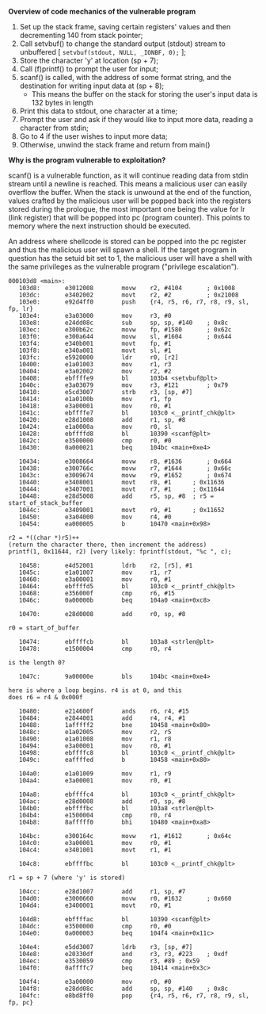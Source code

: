 **Overview of code mechanics of the vulnerable program**

1. Set up the stack frame, saving certain registers' values and then decrementing 140 from stack pointer;
2. Call setvbuf() to change the standard output (stdout) stream to unbuffered [ `setvbuf(stdout, NULL, _IONBF, 0);` ];
3. Store the character 'y' at location (sp + 7);
4. Call (f)printf() to prompt the user for input;
5. scanf() is called, with the address of some format string, and the destination for writing input data at (sp + 8);
    - This means the buffer on the stack for storing the user's input data is 132 bytes in length
6. Print this data to stdout, one character at a time;
7. Prompt the user and ask if they would like to input more data, reading a character from stdin;
8. Go to 4 if the user wishes to input more data;
9. Otherwise, unwind the stack frame and return from main()

**Why is the program vulnerable to exploitation?**

scanf() is a vulnerable function, as it will continue reading data from stdin stream until a newline is reached.
This means a malicious user can easily overflow the buffer. When the stack is unwound at the end of the function,
values crafted by the malicious user will be popped back into the registers stored during the prologue, the
most important one being the value for lr (link register) that will be popped into pc (program counter). This
points to memory where the next instruction should be executed.

An address where shellcode is stored can be popped into the pc register and thus the malicious user will spawn
a shell. If the target program in question has the setuid bit set to 1, the malicious user will have a shell with
the same privileges as the vulnerable program ("privilege escalation").

```
000103d8 <main>:
   103d8:       e3012008        movw    r2, #4104       ; 0x1008
   103dc:       e3402002        movt    r2, #2          ; 0x21008
   103e0:       e92d4ff0        push    {r4, r5, r6, r7, r8, r9, sl, fp, lr}
   103e4:       e3a03000        mov     r3, #0
   103e8:       e24dd08c        sub     sp, sp, #140    ; 0x8c
   103ec:       e300b62c        movw    fp, #1580       ; 0x62c
   103f0:       e300a644        movw    sl, #1604       ; 0x644
   103f4:       e340b001        movt    fp, #1
   103f8:       e340a001        movt    sl, #1
   103fc:       e5920000        ldr     r0, [r2]
   10400:       e1a01003        mov     r1, r3
   10404:       e3a02002        mov     r2, #2
   10408:       ebffffe9        bl      103b4 <setvbuf@plt>
   1040c:       e3a03079        mov     r3, #121        ; 0x79
   10410:       e5cd3007        strb    r3, [sp, #7]
   10414:       e1a0100b        mov     r1, fp
   10418:       e3a00001        mov     r0, #1
   1041c:       ebffffe7        bl      103c0 <__printf_chk@plt>
   10420:       e28d1008        add     r1, sp, #8
   10424:       e1a0000a        mov     r0, sl
   10428:       ebffffd8        bl      10390 <scanf@plt>
   1042c:       e3500000        cmp     r0, #0
   10430:       0a000021        beq     104bc <main+0xe4>

   10434:       e3008664        movw    r8, #1636       ; 0x664
   10438:       e300766c        movw    r7, #1644       ; 0x66c
   1043c:       e3009674        movw    r9, #1652       ; 0x674
   10440:       e3408001        movt    r8, #1		; 0x11636
   10444:       e3407001        movt    r7, #1		; 0x11644
   10448:       e28d5008        add     r5, sp, #8	; r5 = start_of_stack_buffer
   1044c:       e3409001        movt    r9, #1		; 0x11652
   10450:       e3a04000        mov     r4, #0
   10454:       ea000005        b       10470 <main+0x98>

r2 = *((char *)r5)++
(return the character there, then increment the address)
printf(1, 0x11644, r2) [very likely: fprintf(stdout, "%c ", c);

   10458:       e4d52001        ldrb    r2, [r5], #1
   1045c:       e1a01007        mov     r1, r7
   10460:       e3a00001        mov     r0, #1
   10464:       ebffffd5        bl      103c0 <__printf_chk@plt>
   10468:       e356000f        cmp     r6, #15
   1046c:       0a00000b        beq     104a0 <main+0xc8>

   10470:       e28d0008        add     r0, sp, #8

r0 = start_of_buffer

   10474:       ebffffcb        bl      103a8 <strlen@plt>
   10478:       e1500004        cmp     r0, r4

is the length 0?

   1047c:       9a00000e        bls     104bc <main+0xe4>

here is where a loop begins. r4 is at 0, and this
does r6 = r4 & 0x000f

   10480:       e214600f        ands    r6, r4, #15
   10484:       e2844001        add     r4, r4, #1
   10488:       1afffff2        bne     10458 <main+0x80>
   1048c:       e1a02005        mov     r2, r5
   10490:       e1a01008        mov     r1, r8
   10494:       e3a00001        mov     r0, #1
   10498:       ebffffc8        bl      103c0 <__printf_chk@plt>
   1049c:       eaffffed        b       10458 <main+0x80>

   104a0:       e1a01009        mov     r1, r9
   104a4:       e3a00001        mov     r0, #1

   104a8:       ebffffc4        bl      103c0 <__printf_chk@plt>
   104ac:       e28d0008        add     r0, sp, #8
   104b0:       ebffffbc        bl      103a8 <strlen@plt>
   104b4:       e1500004        cmp     r0, r4
   104b8:       8afffff0        bhi     10480 <main+0xa8>

   104bc:       e300164c        movw    r1, #1612       ; 0x64c
   104c0:       e3a00001        mov     r0, #1
   104c4:       e3401001        movt    r1, #1

   104c8:       ebffffbc        bl      103c0 <__printf_chk@plt>

r1 = sp + 7 (where 'y' is stored)

   104cc:       e28d1007        add     r1, sp, #7
   104d0:       e3000660        movw    r0, #1632       ; 0x660
   104d4:       e3400001        movt    r0, #1

   104d8:       ebffffac        bl      10390 <scanf@plt>
   104dc:       e3500000        cmp     r0, #0
   104e0:       0a000003        beq     104f4 <main+0x11c>

   104e4:       e5dd3007        ldrb    r3, [sp, #7]
   104e8:       e20330df        and     r3, r3, #223    ; 0xdf
   104ec:       e3530059        cmp     r3, #89 ; 0x59
   104f0:       0affffc7        beq     10414 <main+0x3c>

   104f4:       e3a00000        mov     r0, #0
   104f8:       e28dd08c        add     sp, sp, #140    ; 0x8c
   104fc:       e8bd8ff0        pop     {r4, r5, r6, r7, r8, r9, sl, fp, pc}
   ```
